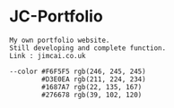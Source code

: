 # JC-Portfolio
 	My own portfolio website.  
	Still developing and complete function.  
	Link : jimcai.co.uk

	--color #F6F5F5 rgb(246, 245, 245)
			#D3E0EA rgb(211, 224, 234)
			#1687A7 rgb(22, 135, 167)
			#276678 rgb(39, 102, 120)